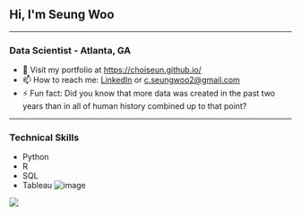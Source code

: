 ## Hi, I'm Seung Woo

---

### Data Scientist - Atlanta, GA

- 🔭 Visit my portfolio at https://choiseun.github.io/
- 📫 How to reach me: [LinkedIn](https://www.linkedin.com/in/seung-woo-choi/) or c.seungwoo2@gmail.com
- ⚡ Fun fact: Did you know that more data was created in the past two years than in all of human history combined up to that point?

---

### Technical Skills

- Python
- R
- SQL
- Tableau
![image]({https://img.shields.io/badge/Tableau-E97627?style=for-the-badge&logo=Tableau&logoColor=white})

<img src="{https://img.shields.io/badge/TensorFlow-FF6F00?style=for-the-badge&logo=tensorflow&logoColor=white}" />



